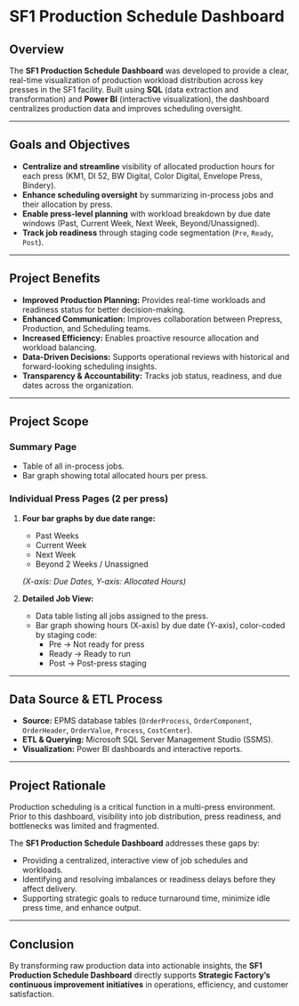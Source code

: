 # SF1 Production Schedule Dashboard

## Overview
The **SF1 Production Schedule Dashboard** was developed to provide a clear, real-time visualization of production workload distribution across key presses in the SF1 facility. Built using **SQL** (data extraction and transformation) and **Power BI** (interactive visualization), the dashboard centralizes production data and improves scheduling oversight.

---

## Goals and Objectives
- **Centralize and streamline** visibility of allocated production hours for each press (KM1, DI 52, BW Digital, Color Digital, Envelope Press, Bindery).  
- **Enhance scheduling oversight** by summarizing in-process jobs and their allocation by press.  
- **Enable press-level planning** with workload breakdown by due date windows (Past, Current Week, Next Week, Beyond/Unassigned).  
- **Track job readiness** through staging code segmentation (`Pre`, `Ready`, `Post`).  

---

## Project Benefits
- **Improved Production Planning:** Provides real-time workloads and readiness status for better decision-making.  
- **Enhanced Communication:** Improves collaboration between Prepress, Production, and Scheduling teams.  
- **Increased Efficiency:** Enables proactive resource allocation and workload balancing.  
- **Data-Driven Decisions:** Supports operational reviews with historical and forward-looking scheduling insights.  
- **Transparency & Accountability:** Tracks job status, readiness, and due dates across the organization.  

---

## Project Scope
### **Summary Page**
- Table of all in-process jobs.  
- Bar graph showing total allocated hours per press.  

### **Individual Press Pages (2 per press)**
1. **Four bar graphs by due date range:**  
   - Past Weeks  
   - Current Week  
   - Next Week  
   - Beyond 2 Weeks / Unassigned  

   *(X-axis: Due Dates, Y-axis: Allocated Hours)*  

2. **Detailed Job View:**  
   - Data table listing all jobs assigned to the press.  
   - Bar graph showing hours (X-axis) by due date (Y-axis), color-coded by staging code:  
     - Pre → Not ready for press  
     - Ready → Ready to run  
     - Post → Post-press staging  

---

## Data Source & ETL Process
- **Source:** EPMS database tables (`OrderProcess`, `OrderComponent`, `OrderHeader`, `OrderValue`, `Process`, `CostCenter`).  
- **ETL & Querying:** Microsoft SQL Server Management Studio (SSMS).  
- **Visualization:** Power BI dashboards and interactive reports.  

---

## Project Rationale
Production scheduling is a critical function in a multi-press environment. Prior to this dashboard, visibility into job distribution, press readiness, and bottlenecks was limited and fragmented.  

The **SF1 Production Schedule Dashboard** addresses these gaps by:  
- Providing a centralized, interactive view of job schedules and workloads.  
- Identifying and resolving imbalances or readiness delays before they affect delivery.  
- Supporting strategic goals to reduce turnaround time, minimize idle press time, and enhance output.  

---

## Conclusion
By transforming raw production data into actionable insights, the **SF1 Production Schedule Dashboard** directly supports **Strategic Factory’s continuous improvement initiatives** in operations, efficiency, and customer satisfaction.  

